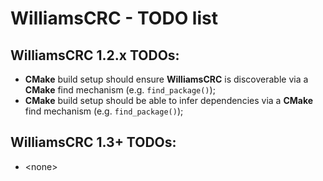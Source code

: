 # WilliamsCRC - TODO list

## WilliamsCRC 1.2.x TODOs:

* **CMake** build setup should ensure **WilliamsCRC** is discoverable via a **CMake** find mechanism (e.g. `find_package()`);
* **CMake** build setup should be able to infer dependencies via a **CMake** find mechanism (e.g. `find_package()`);

## WilliamsCRC 1.3+ TODOs:

* \<none>


<!-- ########################### end of file ########################### -->

